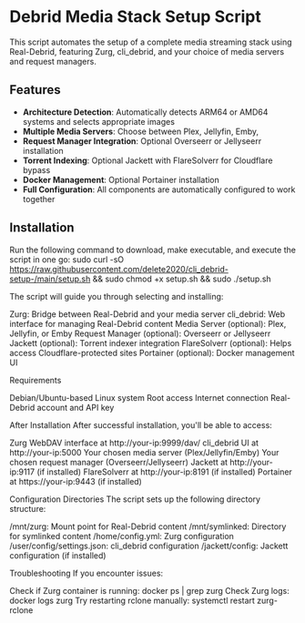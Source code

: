 # Debrid Media Stack Setup Script

This script automates the setup of a complete media streaming stack using Real-Debrid, featuring Zurg, cli_debrid, and your choice of media servers and request managers.

## Features

- **Architecture Detection**: Automatically detects ARM64 or AMD64 systems and selects appropriate images
- **Multiple Media Servers**: Choose between Plex, Jellyfin, Emby,
- **Request Manager Integration**: Optional Overseerr or Jellyseerr installation
- **Torrent Indexing**: Optional Jackett with FlareSolverr for Cloudflare bypass
- **Docker Management**: Optional Portainer installation
- **Full Configuration**: All components are automatically configured to work together

## Installation

Run the following command to download, make executable, and execute the script in one go:
sudo curl -sO https://raw.githubusercontent.com/delete2020/cli_debrid-setup-/main/setup.sh && sudo chmod +x setup.sh && sudo ./setup.sh

The script will guide you through selecting and installing:

Zurg: Bridge between Real-Debrid and your media server
cli_debrid: Web interface for managing Real-Debrid content
Media Server (optional): Plex, Jellyfin, or Emby
Request Manager (optional): Overseerr or Jellyseerr
Jackett (optional): Torrent indexer integration
FlareSolverr (optional): Helps access Cloudflare-protected sites
Portainer (optional): Docker management UI

Requirements

Debian/Ubuntu-based Linux system
Root access
Internet connection
Real-Debrid account and API key

After Installation
After successful installation, you'll be able to access:

Zurg WebDAV interface at http://your-ip:9999/dav/
cli_debrid UI at http://your-ip:5000
Your chosen media server (Plex/Jellyfin/Emby)
Your chosen request manager (Overseerr/Jellyseerr)
Jackett at http://your-ip:9117 (if installed)
FlareSolverr at http://your-ip:8191 (if installed)
Portainer at https://your-ip:9443 (if installed)

Configuration Directories
The script sets up the following directory structure:

/mnt/zurg: Mount point for Real-Debrid content
/mnt/symlinked: Directory for symlinked content
/home/config.yml: Zurg configuration
/user/config/settings.json: cli_debrid configuration
/jackett/config: Jackett configuration (if installed)

Troubleshooting
If you encounter issues:

Check if Zurg container is running: docker ps | grep zurg
Check Zurg logs: docker logs zurg
Try restarting rclone manually: systemctl restart zurg-rclone
